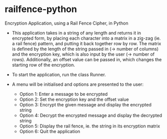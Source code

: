 # railfence-python
Encryption Application, using a Rail Fence Cipher, in Python

* This application takes in a string of any length and returns it in encrypted form, by placing each character into a matrix in a zig-zag (ie. a rail fence) pattern, and putting it back together row by row. The matrix is defined by the length of the string passed in (-> number of columns) and the encryption key, which is also input by the user (-> number of rows). Additionally, an offset value can be passed in, which changes the starting row of the encryption.

* To start the application, run the class Runner.
* A menu will be initialised and options are presented to the user:
  - Option 1: Enter a message to be encrypted
  - Option 2: Set the encryption key and the offset value
  - Option 3: Encrypt the given message and display the encrypted string
  - Option 4: Decrypt the encrypted message and display the decrypted string
  - Option 5: Display the rail fence, ie. the string in its encryption matrix
  - Option 6: Quit the application
